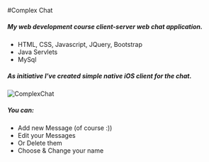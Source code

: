 #Complex Chat
##### My web development course client-server web chat application.
* HTML, CSS, Javascript, JQuery, Bootstrap
* Java Servlets
* MySql

##### As initiative I've created simple native iOS client for the chat.

![ComplexChat](http://i.cubeupload.com/UYkMuM.jpg)

##### You can: 
* Add new Message (of course :))
* Edit your Messages
* Or Delete them
* Choose & Change your name

